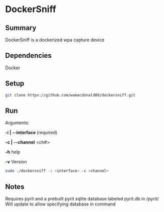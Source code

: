 # DockerSniff

## Summary

DockerSniff is a dockerized wpa capture device

## Dependencies

Docker

## Setup

```bash
git clone https://github.com/wamacdonald89/dockersniff.git
```

## Run

Arguments:

**-i | --interface <interface>** (required)

**-c | --channel** <ch#>

**-h** help

**-v** Version

```bash
sudo ./dockersniff -i <interface> -c <channel> 
```

## Notes

Requires pyrit and a prebuilt pyrit sqlite database labeled pyrit.db in /pyrit/
Will update to allow specifying database in command

